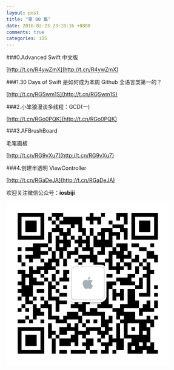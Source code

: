 ```yaml
---
layout: post
title: "第 80 篇"
date: 2016-02-23 23:10:16 +0800
comments: true
categories: iOS
---
```

###0.Advanced Swift 中文版

[http://t.cn/R4ywZmX](http://t.cn/R4ywZmX)  

###1.30 Days of Swift 是如何成为本周 Github 全语言类第一的？

[http://t.cn/RGSwm1S](http://t.cn/RGSwm1S)   

###2.小笨狼漫谈多线程：GCD(一)

[http://t.cn/RGo0PQK](http://t.cn/RGo0PQK)  

###3.AFBrushBoard

毛笔画板

[http://t.cn/RG9vXu7](http://t.cn/RG9vXu7)  

###4.创建半透明 ViewController

[http://t.cn/RGaDeJA](http://t.cn/RGaDeJA)  

欢迎关注微信公众号：**iosbiji**

![iOS开发笔记](/images/weixin.jpg)